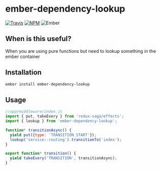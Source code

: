 # ember-dependency-lookup

[![Travis][ci-img]][ci-url] [![NPM][npm-img]][npm-url] ![Ember][ember-img]

## When is this useful?

When you are using pure functions but need to lookup something in the ember container


## Installation

```bash
ember install ember-dependency-lookup
```

## Usage

```js
//app/middleware/index.js
import { put, takeEvery } from 'redux-saga/effects';
import { lookup } from 'ember-dependency-lookup';

function* transitionAsync() {
  yield put({type: 'TRANSITION_START'});
  lookup('service:-routing').transitionTo('index');
}

export function* transition() {
  yield takeEvery('TRANSITION', transitionAsync);
}
```

[ci-img]: https://img.shields.io/travis/toranb/ember-dependency-lookup.svg "Travis CI Build Status"
[ci-url]: https://travis-ci.org/toranb/ember-dependency-lookup
[ember-img]: https://img.shields.io/badge/ember-2.12+-green.svg "Ember 2.12+"
[npm-img]: https://img.shields.io/npm/v/ember-dependency-lookup.svg "NPM Version"
[npm-url]: https://www.npmjs.com/package/ember-dependency-lookup
